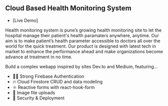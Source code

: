 ## Cloud Based Health Monitoring System

- [Live Demo]

Health monitoring system is pune’s growing health monitoring site to let the hospital manage their patient's health paramaters anywhere, anytime. Our aim is to make patient’s health parameter accessible to doctors all over the world for the quick treatment. Our product is designed with latest tech in market to enhance the performance ahead and make organizations become advance at treatment in no time. 

Build a complex webapp inspired by sites Dev.to and Medium, featuring...

- 👨‍🎤 Strong Firebase Authentication
- 🔥 Cloud Firestore CRUD and data modeling
- ⚛️ Reactive forms with react-hook-form
- 📂 Image file uploads
- 🚀 Security & Deployment
